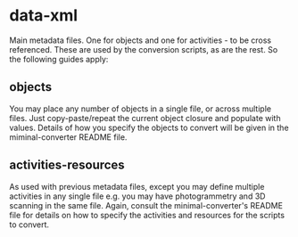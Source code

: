data-xml
========

Main metadata files. One for objects and one for activities - to be cross referenced. These are used by the conversion scripts, as are the rest. So the following guides apply:

objects
-------

You may place any number of objects in a single file, or across multiple files. Just copy-paste/repeat the current object closure and populate with values. Details of how you specify the objects to convert will be given in the miminal-converter README file.

activities-resources
--------------------

As used with previous metadata files, except you may define multiple activities in any single file e.g. you may have photogrammetry and 3D scanning in the same file. Again, consult the minimal-converter's README file for details on how to specify the activities and resources for the scripts to convert.

